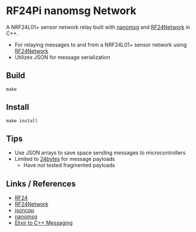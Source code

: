 # RF24Pi nanomsg Network
A NRF24L01+ sensor network relay built with [nanomsg](http://nanomsg.org/) and [RF24Network](https://tmrh20.github.io/RF24Network/) in C++.

- For relaying messages to and from a NRF24L01+ sensor network using [RF24Network](https://tmrh20.github.io/RF24Network/)
- Utilizes JSON for message serialization

## Build
`make`

## Install
`make install`

## Tips
- Use JSON arrays to save space sending messages to microcontrollers
- Limited to [24bytes](https://tmrh20.github.io/RF24Network/structRF24NetworkFrame.html) for message payloads
    - Have not tested fragmented payloads

## Links / References
- [RF24](https://tmrh20.github.io/RF24/)
- [RF24Network](https://tmrh20.github.io/RF24/)
- [jsoncpp](https://github.com/open-source-parsers/jsoncpp)
- [nanomsg](http://nanomsg.org/)
- [Elixir to C++ Messaging](http://wisol.ch/w/articles/2015-06-19-elixir-to-cpp-messaging/)
